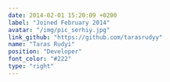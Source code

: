 ```yaml
---
date: 2014-02-01 15:20:09 +0200
label: "Joined February 2014"
avatar: "/img/pic_serhiy.jpg"
link_github: "https://github.com/tarasrudyy"
name: "Taras Rudyi"
position: "Developer"
font_color: "#222"
type: "right"
---
```

